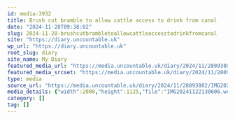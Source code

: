 ```yaml
---
id: media-3932
title: Brush cut bramble to allow cattle access to drink from canal
date: "2024-11-28T09:38:02"
slug: 2024-11-28-brushcutbrambletoallowcattleaccesstodrinkfromcanal
site: "https://diary.uncountable.uk"
wp_url: "https://diary.uncountable.uk"
root_slug: diary
site_name: My Diary
featured_media_url: "https://media.uncountable.uk/diary/2024/11/28093802/IMG20241122130606.webp"
featured_media_srcset: "https://media.uncountable.uk/diary/2024/11/28093802/IMG20241122130606-300x169.webp 300w, https://media.uncountable.uk/diary/2024/11/28093802/IMG20241122130606-1024x576.webp 1024w, https://media.uncountable.uk/diary/2024/11/28093802/IMG20241122130606-150x150.webp 150w, https://media.uncountable.uk/diary/2024/11/28093802/IMG20241122130606-640x360.webp 640w, https://media.uncountable.uk/diary/2024/11/28093802/IMG20241122130606.webp 2000w"
type: media
source_url: "https://media.uncountable.uk/diary/2024/11/28093802/IMG20241122130606.webp"
media_details: {"width":2000,"height":1125,"file":"IMG20241122130606.webp","filesize":211786,"sizes":{"medium":{"file":"IMG20241122130606-300x169.webp","width":300,"height":169,"filesize":19110,"mime_type":"image/webp","source_url":"https://media.uncountable.uk/diary/2024/11/28093802/IMG20241122130606-300x169.webp"},"large":{"file":"IMG20241122130606-1024x576.webp","width":1024,"height":576,"filesize":222686,"mime_type":"image/webp","source_url":"https://media.uncountable.uk/diary/2024/11/28093802/IMG20241122130606-1024x576.webp"},"thumbnail":{"file":"IMG20241122130606-150x150.webp","width":150,"height":150,"filesize":8746,"mime_type":"image/webp","source_url":"https://media.uncountable.uk/diary/2024/11/28093802/IMG20241122130606-150x150.webp"},"mobwidth":{"file":"IMG20241122130606-640x360.webp","width":640,"height":360,"filesize":87078,"mime_type":"image/webp","source_url":"https://media.uncountable.uk/diary/2024/11/28093802/IMG20241122130606-640x360.webp"},"full":{"file":"IMG20241122130606.webp","width":2000,"height":1125,"mime_type":"image/webp","source_url":"https://media.uncountable.uk/diary/2024/11/28093802/IMG20241122130606.webp"}},"image_meta":{"aperture":"0","credit":"","camera":"","caption":"","created_timestamp":"0","copyright":"","focal_length":"0","iso":"0","shutter_speed":"0","title":"","orientation":"0","keywords":[]}}
category: []
tag: []
---
```


